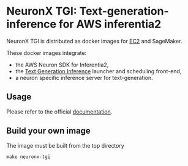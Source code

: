 # NeuronX TGI: Text-generation-inference for AWS inferentia2

NeuronX TGI is distributed as docker images for [EC2](https://github.com/huggingface/optimum-neuron/pkgs/container/neuronx-tgi) and SageMaker.

These docker images integrate:

- the AWS Neuron SDK for Inferentia2,
- the [Text Generation Inference](https://github.com/huggingface/text-generation-inference) launcher and scheduling front-end,
- a neuron specific inference server for text-generation.

## Usage

Please refer to the official [documentation](https://huggingface.co/docs/optimum-neuron/main/en/guides/neuronx_tgi).

## Build your own image

The image must be built from the top directory

```
make neuronx-tgi
```
